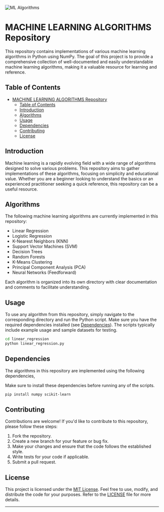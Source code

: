 ![ML Algorithms](https://github.com/debarshee2004/ml_algorithms/assets/129538241/21ff337d-669d-41e3-9d48-3ab5a1f005ec)

# MACHINE LEARNING ALGORITHMS Repository

This repository contains implementations of various machine learning algorithms in Python using NumPy. The goal of this project is to provide a comprehensive collection of well-documented and easily understandable machine learning algorithms, making it a valuable resource for learning and reference.

## Table of Contents

- [MACHINE LEARNING ALGORITHMS Repository](#machine-learning-algorithms-repository)
  - [Table of Contents](#table-of-contents)
  - [Introduction](#introduction)
  - [Algorithms](#algorithms)
  - [Usage](#usage)
  - [Dependencies](#dependencies)
  - [Contributing](#contributing)
  - [License](#license)

## Introduction

Machine learning is a rapidly evolving field with a wide range of algorithms designed to solve various problems. This repository aims to gather implementations of these algorithms, focusing on simplicity and educational value. Whether you are a beginner looking to understand the basics or an experienced practitioner seeking a quick reference, this repository can be a useful resource.

## Algorithms

The following machine learning algorithms are currently implemented in this repository:

- Linear Regression
- Logistic Regression
- K-Nearest Neighbors (KNN)
- Support Vector Machines (SVM)
- Decision Trees
- Random Forests
- K-Means Clustering
- Principal Component Analysis (PCA)
- Neural Networks (Feedforward)

Each algorithm is organized into its own directory with clear documentation and comments to facilitate understanding.

## Usage

To use any algorithm from this repository, simply navigate to the corresponding directory and run the Python script. Make sure you have the required dependencies installed (see [Dependencies](#dependencies)). The scripts typically include example usage and sample datasets for testing.

```bash
cd linear_regression
python linear_regression.py
```

## Dependencies

The algorithms in this repository are implemented using the following dependencies,

Make sure to install these dependencies before running any of the scripts.

```bash
pip install numpy scikit-learn
```

## Contributing

Contributions are welcome! If you'd like to contribute to this repository, please follow these steps:

1. Fork the repository.
2. Create a new branch for your feature or bug fix.
3. Make your changes and ensure that the code follows the established style.
4. Write tests for your code if applicable.
5. Submit a pull request.

## License

This project is licensed under the [MIT License](LICENSE). Feel free to use, modify, and distribute the code for your purposes. Refer to the [LICENSE](LICENSE) file for more details.

---
